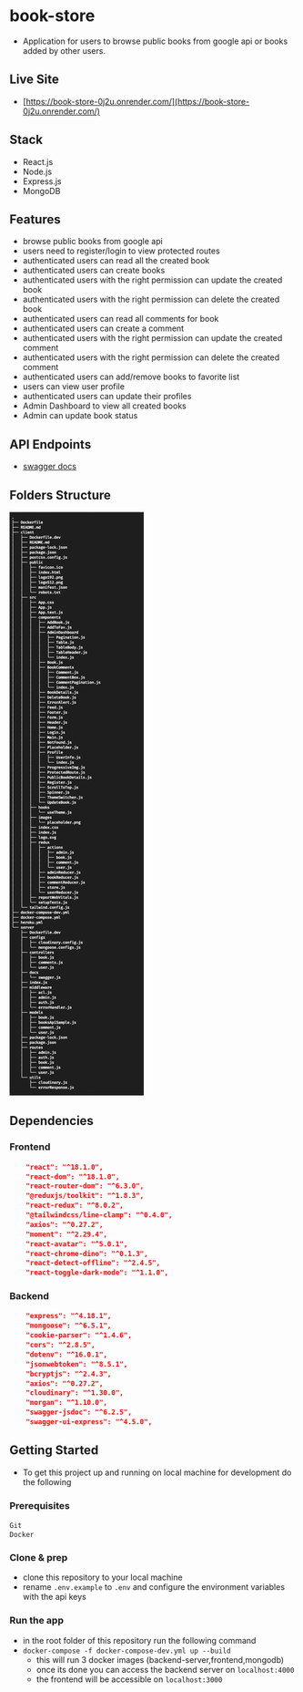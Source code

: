 # book-store

- Application for users to browse public books from google api or books added by other users.

## Live Site

- [https://book-store-0j2u.onrender.com/](https://book-store-0j2u.onrender.com/)

## Stack

- React.js
- Node.js
- Express.js
- MongoDB

## Features

- browse public books from google api
- users need to register/login to view protected routes
- authenticated users can read all the created book
- authenticated users can create books
- authenticated users with the right permission can update the created book
- authenticated users with the right permission can delete the created book
- authenticated users can read all comments for book
- authenticated users can create a comment
- authenticated users with the right permission can update the created comment
- authenticated users with the right permission can delete the created comment
- authenticated users can add/remove books to favorite list
- users can view user profile
- authenticated users can update their profiles
- Admin Dashboard to view all created books
- Admin can update book status

## API Endpoints

- [swagger docs](https://book-store-0j2u.onrender.com/api-docs)

## Folders Structure

![](./foldersStructure.png)

## Dependencies

### Frontend

```JSON
    "react": "^18.1.0",
    "react-dom": "^18.1.0",
    "react-router-dom": "^6.3.0",
    "@reduxjs/toolkit": "^1.8.3",
    "react-redux": "^8.0.2",
    "@tailwindcss/line-clamp": "^0.4.0",
    "axios": "^0.27.2",
    "moment": "^2.29.4",
    "react-avatar": "^5.0.1",
    "react-chrome-dino": "^0.1.3",
    "react-detect-offline": "^2.4.5",
    "react-toggle-dark-mode": "^1.1.0",
```

### Backend

```JSON
    "express": "^4.18.1",
    "mongoose": "^6.5.1",
    "cookie-parser": "^1.4.6",
    "cors": "^2.8.5",
    "dotenv": "^16.0.1",
    "jsonwebtoken": "^8.5.1",
    "bcryptjs": "^2.4.3",
    "axios": "^0.27.2",
    "cloudinary": "^1.30.0",
    "morgan": "^1.10.0",
    "swagger-jsdoc": "^6.2.5",
    "swagger-ui-express": "^4.5.0",
```

## Getting Started

- To get this project up and running on local machine for development do the following

### Prerequisites

```
Git
Docker
```

### Clone & prep

- clone this repository to your local machine
- rename `.env.example` to `.env` and configure the environment variables with the api keys

### Run the app

- in the root folder of this repository run the following command
- `docker-compose -f docker-compose-dev.yml up --build`
  - this will run 3 docker images (backend-server,frontend,mongodb)
  - once its done you can access the backend server on `localhost:4000`
  - the frontend will be accessible on `localhost:3000`
